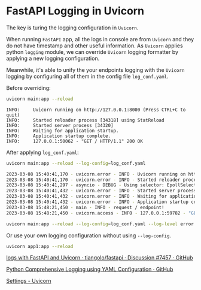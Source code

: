 # FastAPI Logging in Uvicorn

The key is turing the logging configuration in `Uvicorn`.

When running `FastAPI` app, all the logs in console are from `Uvicorn` and they do not have timestamp and other useful information. As `Uvicorn` applies python `logging` module, we can override `Uvicorn` logging formatter by applying a new logging configuration.

Meanwhile, it's able to unify the your endpoints logging with the `Uvicorn` logging by configuring all of them in the config file `log_conf.yaml`.

Before overriding:

```sh
uvicorn main:app --reload
```

```
INFO:     Uvicorn running on http://127.0.0.1:8000 (Press CTRL+C to quit)
INFO:     Started reloader process [34318] using StatReload
INFO:     Started server process [34320]
INFO:     Waiting for application startup.
INFO:     Application startup complete.
INFO:     127.0.0.1:50062 - "GET / HTTP/1.1" 200 OK
```


After applying `log_conf.yaml`:

```sh
uvicorn main:app --reload --log-config=log_conf.yaml
```

```sh
2023-03-08 15:40:41,170 - uvicorn.error - INFO - Uvicorn running on http://127.0.0.1:8000 (Press CTRL+C to quit)
2023-03-08 15:40:41,170 - uvicorn.error - INFO - Started reloader process [34322] using StatReload
2023-03-08 15:40:41,297 - asyncio - DEBUG - Using selector: EpollSelector
2023-03-08 15:40:41,432 - uvicorn.error - INFO - Started server process [34324]
2023-03-08 15:40:41,432 - uvicorn.error - INFO - Waiting for application startup.
2023-03-08 15:40:41,432 - uvicorn.error - INFO - Application startup complete.
2023-03-08 15:48:21,450 - main - INFO - request / endpoint!
2023-03-08 15:48:21,450 - uvicorn.access - INFO - 127.0.0.1:59782 - "GET / HTTP/1.1" 200
```

```sh
uvicorn main:app --reload --log-config=log_conf.yaml --log-level error
```


Or use your own logging configuration without using `--log-config`.

```sh
uvicorn app1:app --reload
```

[logs with FastAPI and Uvicorn · tiangolo/fastapi · Discussion #7457 · GitHub](https://github.com/tiangolo/fastapi/discussions/7457)

[Python Comprehensive Logging using YAML Configuration · GitHub](https://gist.github.com/kingspp/9451566a5555fb022215ca2b7b802f19)

[Settings - Uvicorn](https://www.uvicorn.org/settings/#logging)